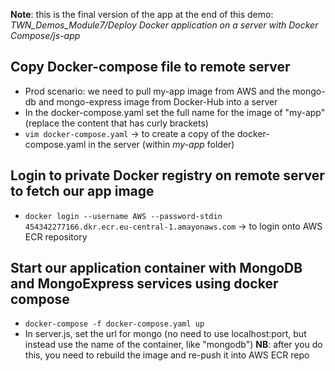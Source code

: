 **Note**: this is the final version of the app at the end of this demo: *TWN_Demos_Module7/Deploy Docker application on a server with Docker Compose/js-app*

## Copy Docker-compose file to remote server
- Prod scenario: we need to pull my-app image from AWS and the mongo-db and mongo-express image from Docker-Hub into a server
- In the docker-compose.yaml set the full name for the image of "my-app" (replace the content that has curly brackets)
- ``vim docker-compose.yaml`` -> to create a copy of the docker-compose.yaml in the server (within *my-app* folder)

## Login to private Docker registry on remote server to fetch our app image
- ``docker login --username AWS --password-stdin 454342277166.dkr.ecr.eu-central-1.amayonaws.com`` -> to login onto AWS ECR repository

## Start our application container with MongoDB and MongoExpress services using docker compose
- ``docker-compose -f docker-compose.yaml up``
- In server.js, set the url for mongo (no need to use localhost:port, but instead use the name of the container, like "mongodb")
  **NB**: after you do this, you need to rebuild the image and re-push it into AWS ECR repo
